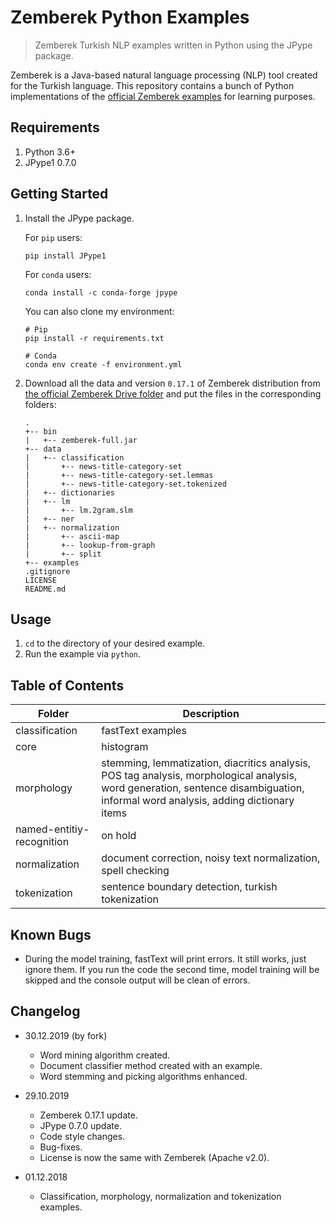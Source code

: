 # Zemberek Python Examples

> Zemberek Turkish NLP examples written in Python using the JPype package.

Zemberek is a Java-based natural language processing (NLP) tool created for the Turkish language. This repository contains a bunch of Python implementations of the [official Zemberek examples](https://github.com/ahmetaa/zemberek-nlp/tree/master/examples/src/main/java/zemberek/examples) for learning purposes.

## Requirements

1.  Python 3.6+
2.  JPype1 0.7.0

## Getting Started

1.  Install the JPype package.

    For `pip` users:

    ```console
    pip install JPype1
    ```

    For `conda` users:

    ```console
    conda install -c conda-forge jpype
    ```

    You can also clone my environment:

    ```console
    # Pip
    pip install -r requirements.txt

    # Conda
    conda env create -f environment.yml
    ```

2.  Download all the data and version `0.17.1` of Zemberek distribution from [the official Zemberek Drive folder](https://drive.google.com/drive/folders/0B9TrB39LQKZWSjNKdVcwWUxxUm8?usp=sharing) and put the files in the corresponding folders:

        .
        +-- bin
        |   +-- zemberek-full.jar
        +-- data
        |   +-- classification
        |       +-- news-title-category-set
        |       +-- news-title-category-set.lemmas
        |       +-- news-title-category-set.tokenized
        |   +-- dictionaries
        |   +-- lm
        |       +-- lm.2gram.slm
        |   +-- ner
        |   +-- normalization
        |       +-- ascii-map
        |       +-- lookup-from-graph
        |       +-- split
        +-- examples
        .gitignore
        LICENSE
        README.md

## Usage

1. `cd` to the directory of your desired example.
2. Run the example via `python`.

## Table of Contents

| Folder                    | Description                                                                                                                                                                       |
| ------------------------- | --------------------------------------------------------------------------------------------------------------------------------------------------------------------------------- |
| classification            | fastText examples                                                                                                                                                                 |
| core                      | histogram                                                                                                                                                                         |
| morphology                | stemming, lemmatization, diacritics analysis, POS tag analysis, morphological analysis, word generation, sentence disambiguation, informal word analysis, adding dictionary items |
| named-entitiy-recognition | on hold                                                                                                                                                                           |
| normalization             | document correction, noisy text normalization, spell checking                                                                                                                     |
| tokenization              | sentence boundary detection, turkish tokenization                                                                                                                                 |

## Known Bugs

-   During the model training, fastText will print errors. It still works, just ignore them. If you run the code the second time, model training will be skipped and the console output will be clean of errors.

## Changelog
-   30.12.2019 (by fork)
    -   Word mining algorithm created.
    -   Document classifier method created with an example.
    -   Word stemming and picking algorithms enhanced.

-   29.10.2019
    -   Zemberek 0.17.1 update.
    -   JPype 0.7.0 update.
    -   Code style changes.
    -   Bug-fixes.
    -   License is now the same with Zemberek (Apache v2.0).
-   01.12.2018
    -   Classification, morphology, normalization and tokenization examples.

